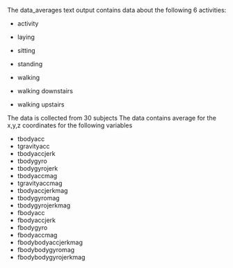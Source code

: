 The data_averages text output contains data about the following 6 activities:

* activity

* laying

* sitting

* standing

* walking

* walking downstairs

* walking upstairs


The data is collected from 30 subjects
The data contains average for the x,y,z coordinates for the following variables

* tbodyacc
* tgravityacc
* tbodyaccjerk
* tbodygyro
* tbodygyrojerk
* tbodyaccmag
* tgravityaccmag
* tbodyaccjerkmag
* tbodygyromag
* tbodygyrojerkmag
* fbodyacc
* fbodyaccjerk
* fbodygyro
* fbodyaccmag
* fbodybodyaccjerkmag
* fbodybodygyromag
* fbodybodygyrojerkmag

